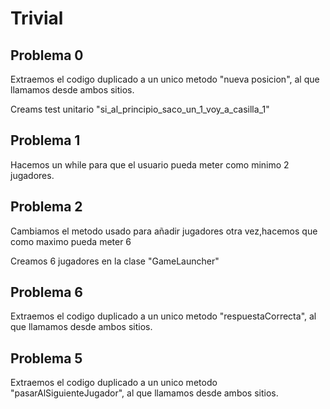 # Trivial

## Problema 0

Extraemos el codigo duplicado a un unico metodo "nueva posicion",
al que llamamos desde ambos sitios.

Creams test unitario "si_al_principio_saco_un_1_voy_a_casilla_1"

## Problema 1

Hacemos un while para que el usuario pueda meter como minimo 2 jugadores.

## Problema 2

Cambiamos el metodo usado para añadir jugadores otra vez,hacemos que como maximo pueda meter 6

Creamos 6 jugadores en la clase "GameLauncher"

## Problema 6

Extraemos el codigo duplicado a un unico metodo "respuestaCorrecta",
al que llamamos desde ambos sitios.

## Problema 5

Extraemos el codigo duplicado a un unico metodo "pasarAlSiguienteJugador",
al que llamamos desde ambos sitios.
